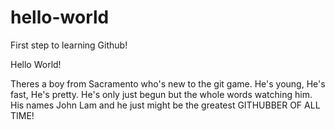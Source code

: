 # hello-world
First step to learning Github!

Hello World!

Theres a boy from Sacramento who's new to the git game. He's young, He's fast, He's pretty. He's only just begun but the whole words watching him. His names John Lam and he just might be the greatest GITHUBBER OF ALL TIME!
